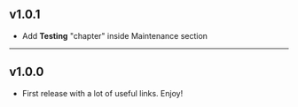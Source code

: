 ## v1.0.1

- Add **Testing** "chapter" inside Maintenance section

---

## v1.0.0

- First release with a lot of useful links. Enjoy!
